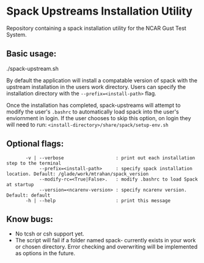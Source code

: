 # Spack Upstreams Installation Utility
Repository containing a spack installation utility for the NCAR Gust Test System.

## Basic usage:
./spack-upstream.sh

By default the application will install a compatable version of spack with the upstream installation in the users work directory. Users can specify the installation directory with the `--prefix=<install-path>` flag. 

Once the installation has completed, spack-upstreams will attempt to modify the user's `.bashrc` to automatically load spack into the user's enviornment in login.
If the user chooses to skip this option, on login they will need to run:
`<install-directory>/share/spack/setup-env.sh`

## Optional flags:
```
       -v | --verbose                   : print out each installation step to the terminal
            --prefix=<install-path>     : specify spack installation location. Default: /glade/work/mtrahan/spack_version  
            --modify-rc=<True|False>.   : modify .bashrc to load Spack at startup
            --version=<ncarenv-version> : specify ncarenv version. Default: default
       -h | --help                      : print this message
```

## Know bugs:
- No tcsh or csh support yet.
- The script will fail if a folder named spack-<install-version> currently exists in your work or chosen directory. Error checking and overwriting will be implemented as options in the future.
